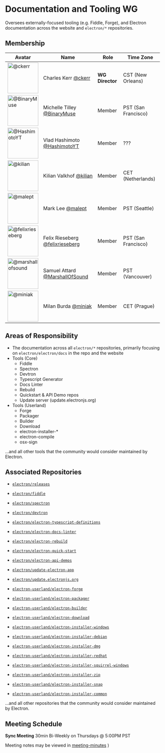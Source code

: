 # Documentation and Tooling WG

Oversees externally-focused tooling (e.g. Fiddle, Forge), and Electron documentation across the website and `electron/*` repositories.

## Membership

| Avatar | Name | Role | Time Zone |
| -------------------------------------------|----------------------|----------------------------| -------- |
| <img src="https://github.com/ckerr.png" width=100 alt="@ckerr">  | Charles Kerr [@ckerr](https://github.com/ckerr) | **WG Director** | CST (New Orleans) |
| <img src="https://github.com/BinaryMuse.png" width=100 alt="@BinaryMuse">  | Michelle Tilley [@BinaryMuse](https://github.com/BinaryMuse) | Member | PST (San Francisco) |
| <img src="https://github.com/HashimotoYT.png" width=100 alt="@HashimotoYT">  | Vlad Hashimoto [@HashimotoYT](https://github.com/HashimotoYT) | Member | ??? |
| <img src="https://github.com/kilian.png" width=100 alt="@kilian">  | Kilian Valkhof [@kilian](https://github.com/kilian) | Member | CET (Netherlands) |
| <img src="https://github.com/malept.png" width=100 alt="@malept">  | Mark Lee [@malept](https://github.com/malept) | Member | PST (Seattle) |
| <img src="https://github.com/felixrieseberg.png" width=100 alt="@felixrieseberg">  | Felix Rieseberg [@felixrieseberg](https://github.com/felixrieseberg) | Member | PST (San Francisco) |
| <img src="https://github.com/marshallofsound.png" width=100 alt="@marshallofsound">  | Samuel Attard [@MarshallOfSound](https://github.com/marshallofsound) | Member | PST (Vancouver) |
| <img src="https://github.com/miniak.png" width=100 alt="@miniak">  | Milan Burda [@miniak](https://github.com/miniak) | Member | CET (Prague) |

## Areas of Responsibility

  * The documentation across all `electron/*` repositories, primarily focusing on `electron/electron/docs` in the repo and the website
  * Tools (Core)
    * Fiddle
    * Spectron
    * Devtron
    * Typescript Generator
    * Docs Linter
    * Rebuild
    * Quickstart & API Demo repos
    * Update server (update.electronjs.org)
  * Tools (Userland)
    * Forge
    * Packager
    * Builder
    * Download
    * electron-installer-*
    * electron-compile
    * osx-sign

...and all other tools that the community would consider maintained by Electron.

## Associated Repositories

- [`electron/releases`](https://github.com/electron/electron)
- [`electron/fiddle`](https://github.com/electron/fiddle)
- [`electron/spectron`](https://github.com/electron/spectron)
- [`electron/devtron`](https://github.com/electron/devtron)
- [`electron/electron-typescript-definitions`](https://github.com/electron/electron-typescript-definitions)
- [`electron/electron-docs-linter`](https://github.com/electron/electron-docs-linter)
- [`electron/electron-rebuild`](https://github.com/electron/electron-rebuild)
- [`electron/electron-quick-start`](https://github.com/electron/electron-quick-start)
- [`electron/electron-api-demos`](https://github.com/electron/electron-api-demos)
- [`electron/update-electron-app`](https://github.com/electron/update-electron-app)
- [`electron/update.electronjs.org`](https://github.com/electron/update.electronjs.org)


- [`electron-userland/electron-forge`](https://github.com/electron-userland/electron-forge)
- [`electron-userland/electron-packager`](https://github.com/electron-userland/electron-packager)
- [`electron-userland/electron-builder`](https://github.com/electron-userland/electron-builder)
- [`electron-userland/electron-download`](https://github.com/electron-userland/electron-download)
- [`electron-userland/electron-installer-windows`](https://github.com/electron-userland/electron-installer-windows)
- [`electron-userland/electron-installer-debian`](https://github.com/electron-userland/electron-installer-debian)
- [`electron-userland/electron-installer-dmg`](https://github.com/electron-userland/electron-installer-dmg)
- [`electron-userland/electron-installer-redhat`](https://github.com/electron-userland/electron-installer-redhat)
- [`electron-userland/electron-installer-squirrel-windows`](https://github.com/electron-userland/electron-installer-squirrel-windows)
- [`electron-userland/electron-installer-zip`](https://github.com/electron-userland/electron-installer-zip)
- [`electron-userland/electron-installer-snap`](https://github.com/electron-userland/electron-installer-snap)
- [`electron-userland/electron-installer-common`](https://github.com/electron-userland/electron-installer-common)

...and all other repositories that the community would consider maintained by Electron.

## Meeting Schedule

**Sync Meeting** 30min Bi-Weekly on Thursdays @ 5:00PM PST

Meeting notes may be viewed in [meeting-minutes](https://github.com/electron/governance/tree/master/wg-docs-tooling/meeting-notes)
)
